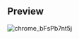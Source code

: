 ## Preview
![chrome_bFsPb7nt5j](https://github.com/AEmin321/react-dashboard/assets/121065444/4aa69d95-96bd-4764-bc2f-a0420e8ca2ef)
